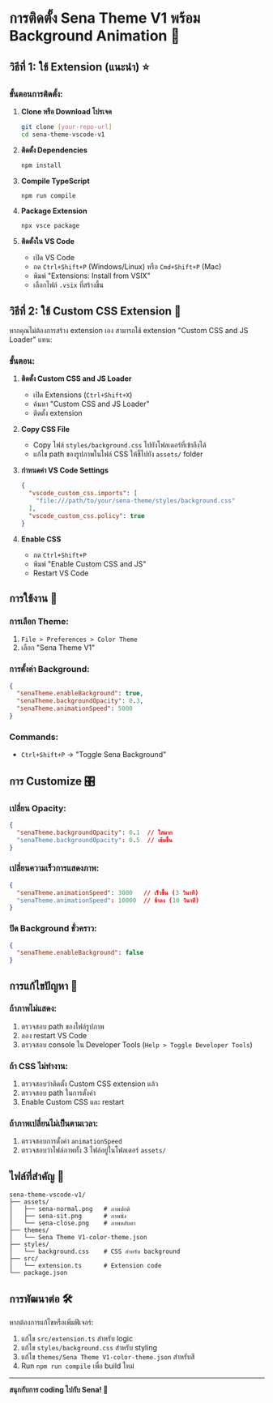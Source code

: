 # การติดตั้ง Sena Theme V1 พร้อม Background Animation 🎨

## วิธีที่ 1: ใช้ Extension (แนะนำ) ⭐

### ขั้นตอนการติดตั้ง:

1. **Clone หรือ Download โปรเจค**
   ```bash
   git clone [your-repo-url]
   cd sena-theme-vscode-v1
   ```

2. **ติดตั้ง Dependencies**
   ```bash
   npm install
   ```

3. **Compile TypeScript**
   ```bash
   npm run compile
   ```

4. **Package Extension**
   ```bash
   npx vsce package
   ```

5. **ติดตั้งใน VS Code**
   - เปิด VS Code
   - กด `Ctrl+Shift+P` (Windows/Linux) หรือ `Cmd+Shift+P` (Mac)
   - พิมพ์ "Extensions: Install from VSIX"
   - เลือกไฟล์ `.vsix` ที่สร้างขึ้น

## วิธีที่ 2: ใช้ Custom CSS Extension 🎯

หากคุณไม่ต้องการสร้าง extension เอง สามารถใช้ extension "Custom CSS and JS Loader" แทน:

### ขั้นตอน:

1. **ติดตั้ง Custom CSS and JS Loader**
   - เปิด Extensions (`Ctrl+Shift+X`)
   - ค้นหา "Custom CSS and JS Loader"
   - ติดตั้ง extension

2. **Copy CSS File**
   - Copy ไฟล์ `styles/background.css` ไปยังโฟลเดอร์ที่เข้าถึงได้
   - แก้ไข path ของรูปภาพในไฟล์ CSS ให้ชี้ไปยัง `assets/` folder

3. **กำหนดค่า VS Code Settings**
   ```json
   {
     "vscode_custom_css.imports": [
       "file:///path/to/your/sena-theme/styles/background.css"
     ],
     "vscode_custom_css.policy": true
   }
   ```

4. **Enable CSS**
   - กด `Ctrl+Shift+P`
   - พิมพ์ "Enable Custom CSS and JS"
   - Restart VS Code

## การใช้งาน 🚀

### การเลือก Theme:
1. `File > Preferences > Color Theme`
2. เลือก "Sena Theme V1"

### การตั้งค่า Background:
```json
{
  "senaTheme.enableBackground": true,
  "senaTheme.backgroundOpacity": 0.3,
  "senaTheme.animationSpeed": 5000
}
```

### Commands:
- `Ctrl+Shift+P` → "Toggle Sena Background"

## การ Customize 🎛️

### เปลี่ยน Opacity:
```json
{
  "senaTheme.backgroundOpacity": 0.1  // ใสมาก
  "senaTheme.backgroundOpacity": 0.5  // เข้มขึ้น
}
```

### เปลี่ยนความเร็วการแสดงภาพ:
```json
{
  "senaTheme.animationSpeed": 3000   // เร็วขึ้น (3 วินาที)
  "senaTheme.animationSpeed": 10000  // ช้าลง (10 วินาที)
}
```

### ปิด Background ชั่วคราว:
```json
{
  "senaTheme.enableBackground": false
}
```

## การแก้ไขปัญหา 🔧

### ถ้าภาพไม่แสดง:
1. ตรวจสอบ path ของไฟล์รูปภาพ
2. ลอง restart VS Code
3. ตรวจสอบ console ใน Developer Tools (`Help > Toggle Developer Tools`)

### ถ้า CSS ไม่ทำงาน:
1. ตรวจสอบว่าติดตั้ง Custom CSS extension แล้ว
2. ตรวจสอบ path ในการตั้งค่า
3. Enable Custom CSS และ restart

### ถ้าภาพเปลี่ยนไม่เป็นตามเวลา:
1. ตรวจสอบการตั้งค่า `animationSpeed`
2. ตรวจสอบว่าไฟล์ภาพทั้ง 3 ไฟล์อยู่ในโฟลเดอร์ `assets/`

## ไฟล์ที่สำคัญ 📁

```
sena-theme-vscode-v1/
├── assets/
│   ├── sena-normal.png   # ภาพปกติ
│   ├── sena-sit.png      # ภาพนั่ง
│   └── sena-close.png    # ภาพหลับตา
├── themes/
│   └── Sena Theme V1-color-theme.json
├── styles/
│   └── background.css    # CSS สำหรับ background
├── src/
│   └── extension.ts      # Extension code
└── package.json
```

## การพัฒนาต่อ 🛠️

หากต้องการแก้ไขหรือเพิ่มฟีเจอร์:

1. แก้ไข `src/extension.ts` สำหรับ logic
2. แก้ไข `styles/background.css` สำหรับ styling
3. แก้ไข `themes/Sena Theme V1-color-theme.json` สำหรับสี
4. Run `npm run compile` เพื่อ build ใหม่

---

**สนุกกับการ coding ไปกับ Sena! 💝** 